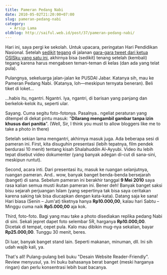 ```yaml
---
title: Pameran Pedang Nabi
date: 2010-05-02T21:20:00+07:00
slug: pameran-pedang-nabi
category:
  - Arsip Lama
oldblog: http://saiful.web.id/post/37/pameran-pedang-nabi/
---
```


Hari ini, saya pergi ke sekolah. Untuk upacara, peringatan Hari Pendidikan Nasional. Setelah [sedikit][1] [tegang][2] di jalanan [gara-gara tweet dari ketua OSISku yang satu ini][3], akhirnya bisa (sedikit) tenang setelah (kembali) tegang karena harus mengabsen teman-teman di kelas (dan ada yang telat pula).

Pulangnya, sekeluarga jalan-jalan ke PUSDAI Jabar. Katanya sih, mau ke Pameran Pedang Nabi. (Katanya, loh—meskipun ternyata beneran). Beli tiket di loket...

...habis itu, ngantri. Ngantri. Iya, ngantri, di barisan yang panjang dan berkelok-kelok itu, seperti ular.

<!--more-->

Sayang. Cuma segitu foto-fotonya. Pasalnya.. ngeliat peraturan yang ditempel di dekat pintu masuk: "**Dilarang mengambil gambar tanpa izin khusus dari panitia**". (Well, Sir, I think you must to allow bloggers like me to take a photo in there)

Setelah sekian lama mengantri, akhirnya masuk juga. Ada beberapa sesi di pameran ini. First, kita disuguhin presentasi (lebih tepatnya, film pendek berdurasi 10 menit) tentang kisah Shalahuddin Al-Ayyubi. Video itu lebih tepat disebut video dokumenter (yang banyak adegan di-cut di sana-sini, meskipun runtut).

Second, acara inti. Dari presentasi itu, masuk ke ruangan selanjutnya, ruangan pameran. And.. wow, banyak banget benda-benda bersejarah (banget) di sana. Sebelum pameran ini berakhir tanggal **9 Mei 2010** saya rasa kalian semua musti ikutan pameran ini. Bener deh! Banyak banget saksi bisu sejarah perjuangan Islam (yang sepertinya tak bisa saya ceritakan karena saking tak bisa diucapkan dengan kata-kata). Datang saja ke sana! Hari biasa (Senin – Jum'at) tiketnya hanya **Rp10.000,00**, kalau hari Sabtu – Minggu cuma naik **Rp5.000,00** aja kok.

Third, foto-foto. Bagi yang mau take a photo disediakan replika pedang Nabi di sini. Sekali jepret dapet foto selembar 5R, harganya **Rp10.000,00**. Dicetak di tempat, cepet pula. Kalo mau dibikin mug-nya sekalian, bayar **Rp25.000,00**. Tunggu 30 menit, beres.

Di luar, banyak banget stand lain. Seperti makanan, minuman, dll. Ini sih udah wajib kali, ya.

That's all! Pulang-pulang beli buku "Desain Website Reader-Friendly". Review menyusul, ya. Ini buku bahasanya berat banget (meski harganya ringan) dan perlu konsentrasi lebih buat bacanya.

[1]: http://twitter.com/saifulwebid/status/13214260132
[2]: http://twitter.com/saifulwebid/status/13214766583
[3]: http://twitter.com/nphewe/status/13213880025
